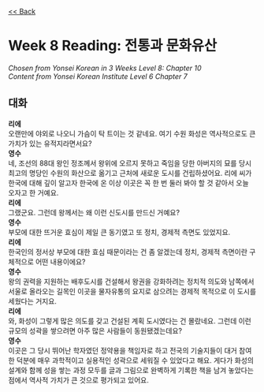 [<< Back](index.md)

# Week 8 Reading: 전통과 문화유산
*Chosen from Yonsei Korean in 3 Weeks Level 8: Chapter 10*  
*Content from Yonsei Korean Institute Level 6 Chapter 7*

## 대화
**리에**  
오랜만에 야외로 나오니 가슴이 탁 트이는 것 같네요. 여기 수원 화성은 역사적으로도 큰 가치가 있는 유적지라면서요?  
**영수**  
네, 조선의 88대 왕인 정조께서 왕위에 오르지 못하고 죽임을 당한 아버지의 묘를 당시 최고의 명당인 수원의 화산으로 옮기고 근처에 새로운 도시를 건립하셨어요. 리에 씨가 한국에 대해 깊이 알고자 한국에 온 이상 이곳은 꼭 한 번 둘러 봐야 할 것 같아서 오늘 오자고 한 거예요.  
**리에**  
그랬군요. 그런데 왕께서는 왜 이런 신도시를 만드신 거예요?  
**영수**  
부모에 대한 뜨거운 효심이 제일 큰 동기였고 또 정치, 경제적 측면도 있었지요.  
**리에**  
한국인의 정서상 부모에 대한 효심 때문이라는 건 좀 알겠는데 정치, 경제적 측면이란 구체적으로 어떤 내용이에요?  
**영수**  
왕의 권력을 지원하는 배후도시를 건설해서 왕권을 강화하려는 정치적 의도와 남쪽에서 서울로 올라오는 길목인 이곳을 물자유통의 요지로 삼으려는 경제적 목적으로 이 도시를 세웠다는 거지요.  
**리에**  
와, 화성이 그렇게 많은 의도를 갖고 건설된 계획 도시였다는 건 몰랐네요. 그런데 이런 규모의 성곽을 쌓으려면 아주 많은 사람들이 동원됐겠는데요?  
**영수**  
이곳은 그 당시 뛰어난 학자였던 정약용을 책임자로 하고 전국의 기술지들이 대거 참여한 덕분에 매우 과학적이고 실용적인 성곽으로 세워질 수 있었다고 해요. 게다가 화성의 설계와 함께 성을 쌓는 과정 모두를 글과 그림으로 완벽하게 기록한 책을 남겨 놓았다는 점에서 역사적 가치가 큰 것으로 평가되고 있어요.  
